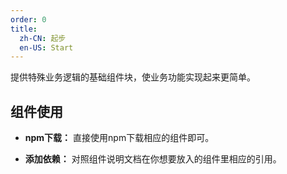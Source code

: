 ```yaml
---
order: 0
title: 
  zh-CN: 起步
  en-US: Start
---
```


提供特殊业务逻辑的基础组件块，使业务功能实现起来更简单。

## 组件使用

- **npm下载：** 直接使用npm下载相应的组件即可。

- **添加依赖：** 对照组件说明文档在你想要放入的组件里相应的引用。

